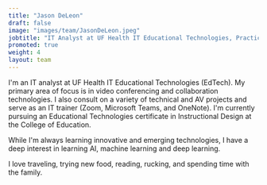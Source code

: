 ```yaml
---
title: "Jason DeLeon"
draft: false
image: "images/team/JasonDeLeon.jpeg"
jobtitle: "IT Analyst at UF Health IT Educational Technologies, Practicum AI Volunteer"
promoted: true
weight: 4
layout: team
---
```


I'm an IT analyst at UF Health IT Educational Technologies (EdTech).  My primary area of focus is in video conferencing and collaboration technologies.  I also consult on a variety of technical and AV projects and serve as an IT trainer (Zoom, Microsoft Teams, and OneNote).  I'm currently pursuing an Educational Technologies certificate in Instructional Design at the College of Education.

While I'm always learning innovative and emerging technologies, I have a deep interest in learning AI, machine learning and deep learning.

I love traveling, trying new food, reading, rucking, and spending time with the family.